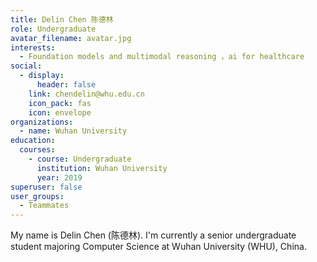 ```yaml
---
title: Delin Chen 陈德林
role: Undergraduate
avatar_filename: avatar.jpg
interests:
  - Foundation models and multimodal reasoning ，ai for healthcare
social:
  - display:
      header: false
    link: chendelin@whu.edu.cn
    icon_pack: fas
    icon: envelope
organizations:
  - name: Wuhan University
education:
  courses:
    - course: Undergraduate
      institution: Wuhan University
      year: 2019
superuser: false
user_groups:
  - Teammates
---
```

<!--StartFragment-->

My name is Delin Chen (陈德林). I'm currently a senior undergraduate student majoring Computer Science at Wuhan University (WHU), China.

<!--EndFragment-->